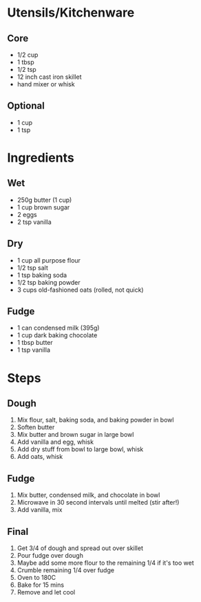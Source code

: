 # Utensils/Kitchenware

## Core
* 1/2 cup
* 1 tbsp
* 1/2 tsp
* 12 inch cast iron skillet
* hand mixer or whisk

## Optional
* 1 cup
* 1 tsp

# Ingredients

## Wet
* 250g butter (1 cup)
* 1 cup brown sugar
* 2 eggs
* 2 tsp vanilla

## Dry
* 1 cup all purpose flour
* 1/2 tsp salt
* 1 tsp baking soda
* 1/2 tsp baking powder
* 3 cups old-fashioned oats (rolled, not quick)

## Fudge
* 1 can condensed milk (395g)
* 1 cup dark baking chocolate
* 1 tbsp butter
* 1 tsp vanilla

# Steps
## Dough
1. Mix flour, salt, baking soda, and baking powder in bowl
2. Soften butter
3. Mix butter and brown sugar in large bowl
4. Add vanilla and egg, whisk
5. Add dry stuff from bowl to large bowl, whisk
6. Add oats, whisk

## Fudge
1. Mix butter, condensed milk, and chocolate in bowl
2. Microwave in 30 second intervals until melted (stir after!)
3. Add vanilla, mix

## Final
1. Get 3/4 of dough and spread out over skillet
2. Pour fudge over dough
3. Maybe add some more flour to the remaining 1/4 if it's too wet
4. Crumble remaining 1/4 over fudge
5. Oven to 180C
6. Bake for 15 mins
7. Remove and let cool
 
